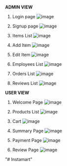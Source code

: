 **ADMIN VIEW**

1. Login page
![image](https://user-images.githubusercontent.com/72083631/162251401-6537673f-9de8-4ce7-a335-74c2dc416b3e.png)

2. Signup page
![image](https://user-images.githubusercontent.com/72083631/162251423-51dffb7b-dc11-4834-b49a-55007105f2dc.png)

3. Items List
![image](https://user-images.githubusercontent.com/72083631/162251554-843a3d92-ea35-48fb-b007-921491161a26.png)

4. Add Item
![image](https://user-images.githubusercontent.com/72083631/162251654-962f2dca-b159-40f1-9e14-51c4d5741370.png)

5. Edit Item
![image](https://user-images.githubusercontent.com/72083631/162252025-a8a3aee4-1936-48c1-b8a5-2aa5ea96fb80.png)

6. Employees List
![image](https://user-images.githubusercontent.com/72083631/162252236-4ed43ec8-1100-4b1d-b6df-44accee36ef6.png)

7. Orders List
![image](https://user-images.githubusercontent.com/72083631/162252270-3f8255d0-4e95-4dc0-9205-0bc94f91140a.png)

8. Reviews List
![image](https://user-images.githubusercontent.com/72083631/162252300-436614f0-9235-4a2d-bad0-672dd1b64643.png)







**USER VIEW**





1. Welcome Page
![image](https://user-images.githubusercontent.com/72083631/162252448-668a42c8-027a-461f-96ce-32781591178e.png)

2. Products List
![image](https://user-images.githubusercontent.com/72083631/162252491-5b4c9bcd-bbfa-4503-bff9-bf75e04be6fe.png)

3. Cart
![image](https://user-images.githubusercontent.com/72083631/162252521-d59c0d3f-2f7f-480a-866e-f1eab4c996f7.png)

4. Summary Page
![image](https://user-images.githubusercontent.com/72083631/162252563-9129ba56-ffca-4aa8-95cf-2873b3ad6456.png)

5. Payment Page
![image](https://user-images.githubusercontent.com/72083631/162252604-5bda7ac8-87d1-4865-bde1-ce981ec0dcb2.png)

6. Review Page
![image](https://user-images.githubusercontent.com/72083631/162252882-4346c5a7-78b5-4d4d-a72d-61863a6caadc.png)

"# Instamart" 

